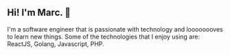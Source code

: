 ## Hi! I'm Marc. 👋

I'm a software engineer that is passionate with technology and loooooooves to learn new things. Some of the technologies that I enjoy using are: ReactJS, Golang, Javascript, PHP.

